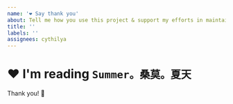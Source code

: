 ```yaml
---
name: '❤️ Say thank you'
about: Tell me how you use this project & support my efforts in maintaining this project
title: ''
labels: ''
assignees: cythilya
---
```


# ❤️ I'm reading **`Summer。桑莫。夏天`**

<!-- Say something? -->

Thank you! 💐
